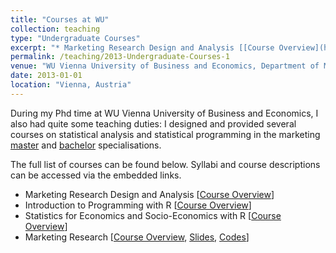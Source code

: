 ```yaml
---
title: "Courses at WU"
collection: teaching
type: "Undergraduate Courses"
excerpt: "* Marketing Research Design and Analysis [[Course Overview](https://learn.wu.ac.at/vvz/17s/5308)] * Introduction to Programming with R [[Course Overview](https://learn.wu.ac.at/vvz/17s/5308)] * Statistics for Economics and Socio-Economics with R [[Course Overview](https://learn.wu.ac.at/vvz/16s/4992)] * Marketing Research [[Course Overview](https://learn.wu.ac.at/vvz/17w/0063), [Slides](https://github.com/kagruber2412/Marketing_Research/tree/master/Slides), [Codes](https://github.com/kagruber2412/Marketing_Research)]"
permalink: /teaching/2013-Undergraduate-Courses-1
venue: "WU Vienna University of Business and Economics, Department of Marketing"
date: 2013-01-01
location: "Vienna, Austria"
---
```


During my Phd time at WU Vienna University of Business and Economics, I also had quite some teaching duties: I designed and provided several courses on statistical analysis and statistical programming in the marketing [master](https://www.wu.ac.at/en/marketing/teaching/master-program/) and [bachelor](https://www.wu.ac.at/en/marketing/teaching/sbwls/) specialisations.
<p style="margin:0;line-height:0;height:0"></p>
The full list of courses can be found below. Syllabi and course descriptions can be accessed via the embedded links.

* Marketing Research Design and Analysis [[Course Overview](https://learn.wu.ac.at/vvz/17s/5308)]
* Introduction to Programming with R [[Course Overview](https://learn.wu.ac.at/vvz/17s/5308)]
* Statistics for Economics and Socio-Economics with R [[Course Overview](https://learn.wu.ac.at/vvz/16s/4992)]
* Marketing Research [[Course Overview](https://learn.wu.ac.at/vvz/17w/0063), [Slides](https://github.com/kagruber2412/Marketing_Research/tree/master/Slides), [Codes](https://github.com/kagruber2412/Marketing_Research)]
